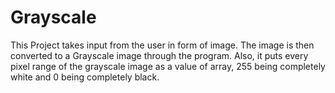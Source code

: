 # Grayscale

This Project takes input from the user in form of image.
The image is then converted to a Grayscale image through the program.
Also, it puts every pixel range of the grayscale image as a value of array, 255 being completely white and 0 being completely black.
